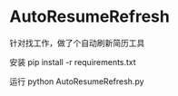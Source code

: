 # AutoResumeRefresh
针对找工作，做了个自动刷新简历工具

安装
pip install -r requirements.txt

运行
python AutoResumeRefresh.py
